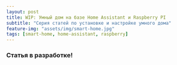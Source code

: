```yaml
---
layout: post
title: WIP: Умный дом на базе Home Assistant и Raspberry PI
subtitle: "Серия статей по установке и настройке умного дома"
feature-img: "assets/img/smart-home.jpg"
tags: [smart-home, home-assistant, raspberry]
---
```


### Статья в разработке!